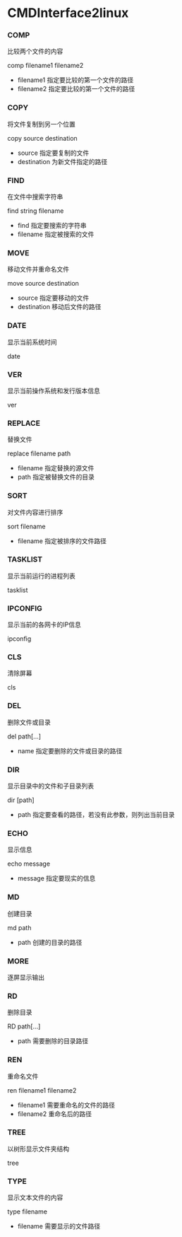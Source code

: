 # CMDInterface2linux

### COMP
比较两个文件的内容

comp filename1 filename2 

+	filename1	指定要比较的第一个文件的路径
+	filename2	指定要比较的第一个文件的路径

### COPY
将文件复制到另一个位置

copy source destination

+	source	指定要复制的文件
+ 	destination	为新文件指定的路径

### FIND
在文件中搜索字符串

find string filename

+	find 指定要搜索的字符串
+ 	filename 指定被搜索的文件 

### MOVE
移动文件并重命名文件

move source destination

+	source	指定要移动的文件
+ 	destination	移动后文件的路径

### DATE
显示当前系统时间

date

### VER
显示当前操作系统和发行版本信息

ver

### REPLACE
替换文件

replace filename path

+	filename	指定替换的源文件
+ 	path	指定被替换文件的目录

### SORT
对文件内容进行排序

sort filename

+	filename	指定被排序的文件路径

### TASKLIST
显示当前运行的进程列表

tasklist

### IPCONFIG
显示当前的各网卡的IP信息

ipconfig

### CLS
清除屏幕

cls

### DEL
删除文件或目录

del path[...]

+	name 	指定要删除的文件或目录的路径 

### DIR
显示目录中的文件和子目录列表

dir [path]

+	path	指定要查看的路径，若没有此参数，则列出当前目录


### ECHO
显示信息

echo message

+	message	指定要现实的信息

### MD
创建目录

md path

+	path	创建的目录的路径

### MORE
逐屏显示输出

### RD
删除目录

RD path[...]

+	path	需要删除的目录路径

### REN
重命名文件

ren filename1 filename2

+	filename1	需要重命名的文件的路径
+	filename2 重命名后的路径

### TREE
以树形显示文件夹结构

tree

### TYPE
显示文本文件的内容

type filename

+	filename	需要显示的文件路径